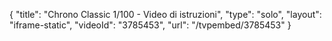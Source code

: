{
    "title": "Chrono Classic 1\/100 - Video di istruzioni",
    "type": "solo",
    "layout": "iframe-static",
    "videoId": "3785453",
    "url": "\/tvpembed\/3785453"
}
